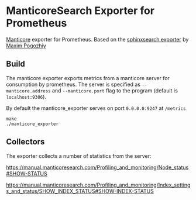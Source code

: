 # ManticoreSearch Exporter for Prometheus

[Manticore](http://manticoresearch.com) exporter for Prometheus.
Based on the [sphinxsearch exporter](https://github.com/foxdalas/sphinx_exporter) by [Maxim Pogozhiy](https://github.com/foxdalas/)


## Build

The manticore exporter exports metrics from a manticore server for
consumption by prometheus. The server is specified as `--manticore.address` and `--manticore.port` flag
to the program (default is `localhost:9306`).

By default the manticore\_exporter serves on port `0.0.0.0:9247` at `/metrics`

```
make
./manticore_exporter
```

## Collectors

The exporter collects a number of statistics from the server:

https://manual.manticoresearch.com/Profiling_and_monitoring/Node_status#SHOW-STATUS

https://manual.manticoresearch.com/Profiling_and_monitoring/Index_settings_and_status/SHOW_INDEX_STATUS#SHOW-INDEX-STATUS
